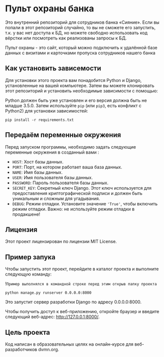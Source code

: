 # Пульт охраны банка

Это внутренний репозиторий для сотрудников банка «Сияние». Если вы попали в этот репозиторий случайно, то вы не сможете его запустить, т.к. у вас нет доступа к БД, но можете свободно использовать код вёрстки или посмотреть как реализованы запросы к БД.

Пульт охраны - это сайт, который можно подключить к удалённой базе данных с визитами и карточками пропуска сотрудников нашего банка


## Как установить зависемости

Для установки этого проекта вам понадобится Python и Django, установленные на вашей компьютере. Затем вы можете клонировать этот репозиторий и установить необходимые зависимости с помощью:

Python должен быть уже установлен и его версия должна быть не младше 3.5.0. 
Затем используйте `pip` (или `pip3`, есть конфликт с Python2) для установки зависимостей:

```
pip install -r requirements.txt
```

## Передаём переменные окружения

Перед запуском программы, необходимо задать следующие переменные окружения в созданный вами :

- `HOST`: Хост базы данных.
- `PORT`: Порт, на котором работает ваша база данных.
- `NAME`: Имя базы данных.
- `USER`: Имя пользователя базы данных.
- `PASSWORD`: Пароль пользователя базы данных.
- `SECRET_KEY`: Секретный ключ Django. Этот ключ используется для предоставления криптографической подписи и должен быть уникальным и сложным для угадывания.
- `DEBUG`: Режим отладки. Установите значение `'True'`, чтобы включить режим отладки. Важно: не используйте режим отладки в продакшене!

## Лицензия

Этот проект лицензирован по лицензии MIT License.

## Пример запука

Чтобы запустить этот проект, перейдите в каталог проекта и выполните следующую команду:

!`Пример выполнялся в командной строке перед этим открыв папку проекта`

```
python manage.py runserver 0.0.0.0:8000
```

Это запустит сервер разработки Django по адресу 0.0.0.0:8000. 

Чтобы получить доступ к веб-приложению, откройте браузер и введите следующий веб-адрес: http://127.0.0.1:8000/.

## Цель проекта
Код написан в образовательных целях на онлайн-курсе для веб-разработчиков dvmn.org.